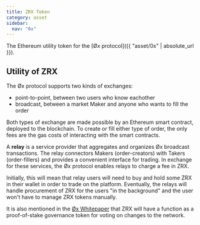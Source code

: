 ```yaml
---
title: ZRX Token
category: asset
sidebar:
  nav: "0x"
---
```


The Ethereum utility token for the [Øx protocol]({{ "asset/0x" | absolute_url }}).

## Utility of ZRX

The Øx protocol supports two kinds of exchanges:
+ point-to-point, between two users who know eachother
+ broadcast, between a market Maker and anyone who wants to fill the order

Both types of exchange are made possible by an Ethereum smart contract, deployed to the blockchain.  To create or fill either type of order, the only fees are the gas costs of interacting with the smart contracts.

A **relay** is a service provider that aggregates and organizes Øx broadcast transactions.  The relay connectors Makers (order-creators) with Takers (order-fillers) and provides a convenient interface for trading.  In exchange for these services, the Øx protocol enables relays to charge a fee in ZRX.

Initially, this will mean that relay users will need to buy and hold some ZRX in their wallet in order to trade on the platform.  Eventually, the relays will handle procurement of ZRX for the users "in the background" and the user won't have to manage ZRX tokens manually.

It is also mentioned in the [Øx Whitepaper][0x-whitepaper] that ZRX will have a function as a proof-of-stake governance token for voting on changes to the network.

[0x-whitepaper]: https://0xproject.com/pdfs/0x_white_paper.pdf
